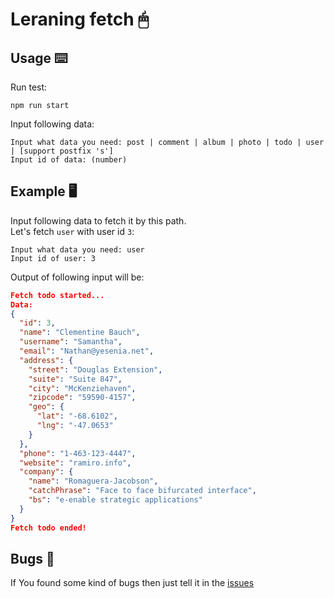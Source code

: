 # Leraning fetch 🖱

## Usage ⌨️

Run test:
```
npm run start
```

Input following data: 
```
Input what data you need: post | comment | album | photo | todo | user | [support postfix 's']
Input id of data: (number)
```

## Example 🖥

Input following data to fetch it by this path. \
Let's fetch `user` with user id `3`:
```
Input what data you need: user
Input id of user: 3
```

Output of following input will be:
```json
Fetch todo started...
Data:
{
  "id": 3,
  "name": "Clementine Bauch",
  "username": "Samantha",
  "email": "Nathan@yesenia.net",
  "address": {
    "street": "Douglas Extension",
    "suite": "Suite 847",
    "city": "McKenziehaven",
    "zipcode": "59590-4157",
    "geo": {
      "lat": "-68.6102",
      "lng": "-47.0653"
    }
  },
  "phone": "1-463-123-4447",
  "website": "ramiro.info",
  "company": {
    "name": "Romaguera-Jacobson",
    "catchPhrase": "Face to face bifurcated interface",
    "bs": "e-enable strategic applications"
  }
}
Fetch todo ended!
```

## Bugs 🐛

If You found some kind of bugs then just tell it in the [issues](https://github.com/Savolus/fetch-studing/issues)
